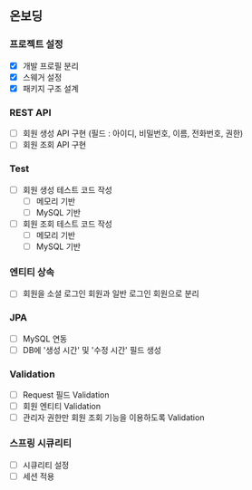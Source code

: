 
## 온보딩

### 프로젝트 설정
- [x] 개발 프로필 분리
- [x] 스웨거 설정
- [x] 패키지 구조 설계

### REST API
- [ ] 회원 생성 API 구현 (필드 : 아이디, 비밀번호, 이름, 전화번호, 권한)
- [ ] 회원 조회 API 구현 

### Test
- [ ] 회원 생성 테스트 코드 작성
  - [ ] 메모리 기반
  - [ ] MySQL 기반
- [ ] 회원 조회 테스트 코드 작성
  - [ ] 메모리 기반
  - [ ] MySQL 기반

### 엔티티 상속
- [ ] 회원을 소셜 로그인 회원과 일반 로그인 회원으로 분리

### JPA
- [ ] MySQL 연동
- [ ] DB에 '생성 시간' 및 '수정 시간' 필드 생성

### Validation
- [ ] Request 필드 Validation
- [ ] 회원 엔티티 Validation
- [ ] 관리자 권한만 회원 조회 기능을 이용하도록 Validation

### 스프링 시큐리티
- [ ] 시큐리티 설정
- [ ] 세션 적용